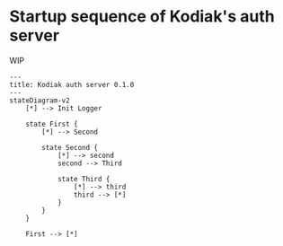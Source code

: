 # Startup sequence of Kodiak's auth server

WIP

```mermaid
---
title: Kodiak auth server 0.1.0
---
stateDiagram-v2
    [*] --> Init Logger

    state First {
        [*] --> Second

        state Second {
            [*] --> second
            second --> Third

            state Third {
                [*] --> third
                third --> [*]
            }
        }
    }
    
    First --> [*]
```
